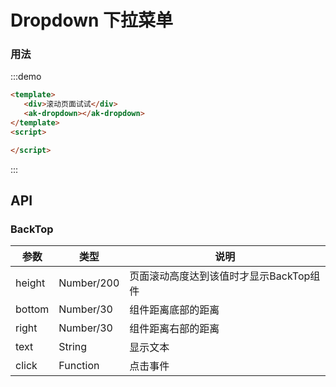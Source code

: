 <!-- Created by 337547038 on 2019/8/6 0006. -->
# Dropdown 下拉菜单
### 用法
:::demo 
```html
<template>
   <div>滚动页面试试</div>
   <ak-dropdown></ak-dropdown>
</template>
<script>

</script>
```
:::

## API
### BackTop
|参数|类型|说明|
|-|-|-|
|height         | Number/200     |页面滚动高度达到该值时才显示BackTop组件|
|bottom         | Number/30      |组件距离底部的距离|
|right          | Number/30      |组件距离右部的距离|
|text           | String         |显示文本|
|click          | Function       |点击事件|
